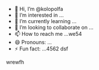 - 👋 Hi, I’m @kolopolfa
- 👀 I’m interested in ...
- 🌱 I’m currently learning ...
- 💞️ I’m looking to collaborate on ...
- 📫 How to reach me ...we54
- 😄 Pronouns: ...
- ⚡ Fun fact: ...4562
dsf
<!---werdfgdf
kolopolfa/kolopolfa is a ✨ special ✨ repository bdsfecause its `README.md` (this file) appears on your GitHub profile.5645
You can click the Preview link to take a look at your changes.
--->
wrewfh
